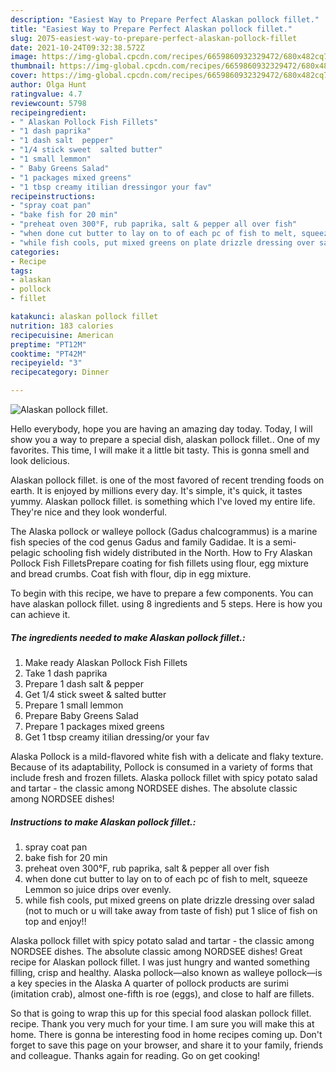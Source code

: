 ```yaml
---
description: "Easiest Way to Prepare Perfect Alaskan pollock fillet."
title: "Easiest Way to Prepare Perfect Alaskan pollock fillet."
slug: 2075-easiest-way-to-prepare-perfect-alaskan-pollock-fillet
date: 2021-10-24T09:32:38.572Z
image: https://img-global.cpcdn.com/recipes/6659860932329472/680x482cq70/alaskan-pollock-fillet-recipe-main-photo.jpg
thumbnail: https://img-global.cpcdn.com/recipes/6659860932329472/680x482cq70/alaskan-pollock-fillet-recipe-main-photo.jpg
cover: https://img-global.cpcdn.com/recipes/6659860932329472/680x482cq70/alaskan-pollock-fillet-recipe-main-photo.jpg
author: Olga Hunt
ratingvalue: 4.7
reviewcount: 5798
recipeingredient:
- " Alaskan Pollock Fish Fillets"
- "1 dash paprika"
- "1 dash salt  pepper"
- "1/4 stick sweet  salted butter"
- "1 small lemmon"
- " Baby Greens Salad"
- "1 packages mixed greens"
- "1 tbsp creamy itilian dressingor your fav"
recipeinstructions:
- "spray coat pan"
- "bake fish for 20 min"
- "preheat oven 300°F, rub paprika, salt & pepper all over fish"
- "when done cut butter to lay on to of each pc of fish to melt, squeeze Lemmon so juice drips over evenly."
- "while fish cools, put mixed greens on plate drizzle dressing over salad (not to much or u will take away from taste of fish) put 1 slice of fish on top and enjoy!!"
categories:
- Recipe
tags:
- alaskan
- pollock
- fillet

katakunci: alaskan pollock fillet 
nutrition: 183 calories
recipecuisine: American
preptime: "PT12M"
cooktime: "PT42M"
recipeyield: "3"
recipecategory: Dinner

---
```



![Alaskan pollock fillet.](https://img-global.cpcdn.com/recipes/6659860932329472/680x482cq70/alaskan-pollock-fillet-recipe-main-photo.jpg)

Hello everybody, hope you are having an amazing day today. Today, I will show you a way to prepare a special dish, alaskan pollock fillet.. One of my favorites. This time, I will make it a little bit tasty. This is gonna smell and look delicious.

Alaskan pollock fillet. is one of the most favored of recent trending foods on earth. It is enjoyed by millions every day. It's simple, it's quick, it tastes yummy. Alaskan pollock fillet. is something which I've loved my entire life. They're nice and they look wonderful.

The Alaska pollock or walleye pollock (Gadus chalcogrammus) is a marine fish species of the cod genus Gadus and family Gadidae. It is a semi-pelagic schooling fish widely distributed in the North. How to Fry Alaskan Pollock Fish FilletsPrepare coating for fish fillets using flour, egg mixture and bread crumbs. Coat fish with flour, dip in egg mixture.


To begin with this recipe, we have to prepare a few components. You can have alaskan pollock fillet. using 8 ingredients and 5 steps. Here is how you can achieve it.

<!--inarticleads1-->

##### The ingredients needed to make Alaskan pollock fillet.:

1. Make ready  Alaskan Pollock Fish Fillets
1. Take 1 dash paprika
1. Prepare 1 dash salt & pepper
1. Get 1/4 stick sweet & salted butter
1. Prepare 1 small lemmon
1. Prepare  Baby Greens Salad
1. Prepare 1 packages mixed greens
1. Get 1 tbsp creamy itilian dressing/or your fav


Alaska Pollock is a mild-flavored white fish with a delicate and flaky texture. Because of its adaptability, Pollock is consumed in a variety of forms that include fresh and frozen fillets. Alaska pollock fillet with spicy potato salad and tartar - the classic among NORDSEE dishes. The absolute classic among NORDSEE dishes! 

<!--inarticleads2-->

##### Instructions to make Alaskan pollock fillet.:

1. spray coat pan
1. bake fish for 20 min
1. preheat oven 300°F, rub paprika, salt & pepper all over fish
1. when done cut butter to lay on to of each pc of fish to melt, squeeze Lemmon so juice drips over evenly.
1. while fish cools, put mixed greens on plate drizzle dressing over salad (not to much or u will take away from taste of fish) put 1 slice of fish on top and enjoy!!


Alaska pollock fillet with spicy potato salad and tartar - the classic among NORDSEE dishes. The absolute classic among NORDSEE dishes! Great recipe for Alaskan pollock fillet. I was just hungry and wanted something filling, crisp and healthy. Alaska pollock—also known as walleye pollock—is a key species in the Alaska A quarter of pollock products are surimi (imitation crab), almost one-fifth is roe (eggs), and close to half are fillets. 

So that is going to wrap this up for this special food alaskan pollock fillet. recipe. Thank you very much for your time. I am sure you will make this at home. There is gonna be interesting food in home recipes coming up. Don't forget to save this page on your browser, and share it to your family, friends and colleague. Thanks again for reading. Go on get cooking!
